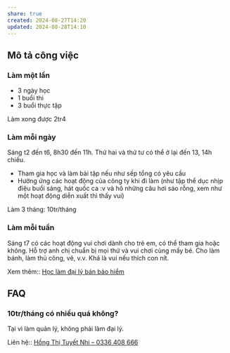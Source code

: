 ```yaml
---
share: true
created: 2024-08-27T14:20
updated: 2024-08-28T14:10
---
```

## Mô tả công việc
### Làm một lần
- 3 ngày học 
- 1 buổi thi
- 3 buổi thực tập

Làm xong được 2tr4
 
### Làm mỗi ngày
Sáng t2 đến t6, 8h30 đến 11h. Thứ hai và thứ tư có thể ở lại đến 13, 14h chiều.
- Tham gia học và làm bài tập nếu như sếp tổng có yêu cầu
- Hưởng ứng các hoạt động của công ty khi đi làm (như tập thể dục nhịp điệu buổi sáng, hát quốc ca :v và hô những câu hơi sáo rỗng, xem như một hoạt động diễn xuất thì thấy vui)

Làm 3 tháng: 10tr/tháng

### Làm mỗi tuần
Sáng t7 có các hoạt động vui chơi dành cho trẻ em, có thể tham gia hoặc không. Hỗ trợ anh chị chuẩn bị mọi thứ và vui chơi cùng mấy bé. Cho làm bánh, làm thủ công, vẽ, v.v. Khá là vui nếu thích con nít.

Xem thêm:: [Học làm đại lý bán bảo hiểm](../%C3%9D%20t%C6%B0%E1%BB%9Fng%20ki%E1%BA%BFm%20ti%E1%BB%81n/3%20%C3%9D%20t%C6%B0%E1%BB%9Fng/C%C3%B4ng%20vi%E1%BB%87c%20th%E1%BB%9Di%20v%E1%BB%A5/H%E1%BB%8Dc%20l%C3%A0m%20%C4%91%E1%BA%A1i%20l%C3%BD%20b%C3%A1n%20b%E1%BA%A3o%20hi%E1%BB%83m.md)

## FAQ
### 10tr/tháng có nhiều quá không?
Tại vì làm quản lý, không phải làm đại lý.

Liên hệ:: [Hồng Thị Tuyết Nhi – 0336 408 666](../../%F0%9F%93%90%20D%E1%BB%B1%20%C3%A1n/Ng%C6%B0%E1%BB%9Di%20ch%C6%A1i/H%E1%BB%93ng%20Th%E1%BB%8B%20Tuy%E1%BA%BFt%20Nhi.md)